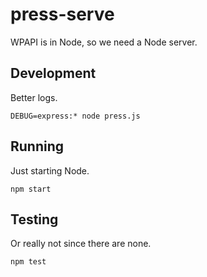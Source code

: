 # press-serve
WPAPI is in Node, so we need a Node server.

## Development
Better logs.

`DEBUG=express:* node press.js`

## Running
Just starting Node.

`npm start`

## Testing
Or really not since there are none.

`npm test`